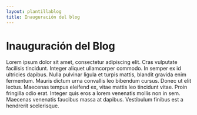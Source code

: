 ```yaml
---
layout: plantillablog
title: Inauguración del blog
---
```

# Inauguración del Blog

Lorem ipsum dolor sit amet, consectetur adipiscing elit. Cras vulputate facilisis tincidunt. Integer aliquet ullamcorper commodo. In semper ex id ultricies dapibus. Nulla pulvinar ligula et turpis mattis, blandit gravida enim fermentum. Mauris dictum urna convallis leo bibendum cursus. Donec ut elit lectus. Maecenas tempus eleifend ex, vitae mattis leo tincidunt vitae. Proin fringilla odio erat. Integer quis eros a lorem venenatis mollis non in sem. Maecenas venenatis faucibus massa at dapibus. Vestibulum finibus est a hendrerit scelerisque.


